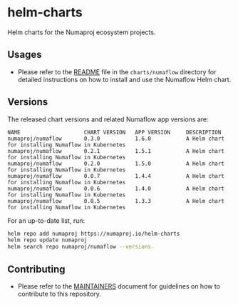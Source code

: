 # helm-charts
Helm charts for the Numaproj ecosystem projects.

## Usages
- Please refer to the [README](./charts/numaflow/README.md) file in the `charts/numaflow` directory for detailed instructions on how to install and use the Numaflow Helm chart.

## Versions

The released chart versions and related Numaflow app versions are:

```text
NAME                    CHART VERSION   APP VERSION     DESCRIPTION
numaproj/numaflow       0.3.0           1.6.0           A Helm chart for installing Numaflow in Kubernetes
numaproj/numaflow       0.2.1           1.5.1           A Helm chart for installing Numaflow in Kubernetes
numaproj/numaflow       0.2.0           1.5.0           A Helm chart for installing Numaflow in Kubernetes
numaproj/numaflow       0.0.7           1.4.4           A Helm chart for installing Numaflow in Kubernetes
numaproj/numaflow       0.0.6           1.4.0           A Helm chart for installing Numaflow in Kubernetes
numaproj/numaflow       0.0.5           1.3.3           A Helm chart for installing Numaflow in Kubernetes
```

For an up-to-date list, run:

```bash
helm repo add numaproj https://numaproj.io/helm-charts
helm repo update numaproj
helm search repo numaproj/numaflow --versions
```

## Contributing
- Please refer to the [MAINTAINERS](./MAINTAINERS.md) document for guidelines on how to contribute to this repository.
